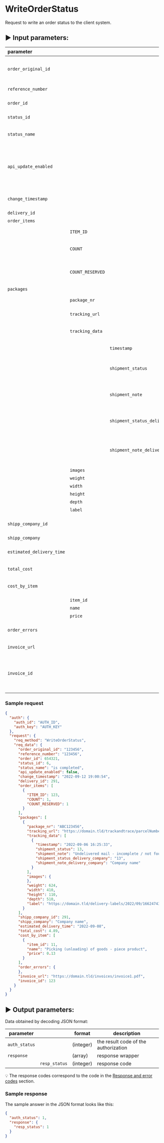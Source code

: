 # WriteOrderStatus

Request to write an order status to the client system.

## :arrow_forward: Input parameters:


| parameter                 |                  |                                    |     format     | description                                                                         |
|:--------------------------|:-----------------|:-----------------------------------|:--------------:|:------------------------------------------------------------------------------------|
| `order_original_id`       |                  |                                    |    (String)    | The original order number for the client                                            |
| `reference_number`        |                  |                                    |    (String)    | Reference Nr. of order                                                              |
| `order_id`                |                  |                                    |   (Integer)    | Order ID from EGON                                                                  |
| `status_id`               |                  |                                    |   (Integer)    | EGON status ID                                                                      |
| `status_name`             |                  |                                    |    (String)    | Status name from EGON                                                               |
| `api_update_enabled`      |                  |                                    |   (Boolean)    | If update over api in this status is enabled then true otherwise false              |
| `change_timestamp`        |                  |                                    |   (Datetime)   | Timestamp of state change                                                           |
| `delivery_id`             |                  |                                    |   (Integer)    | Traffic ID                                                                          |
| `order_items`             |                  |                                    |    (Object)    | Order items                                                                         |
|                           | `ITEM_ID`        |                                    |   (Integer)    | ITEM_ID eshop card                                                                  |
|                           | `COUNT`          |                                    |   (Integer)    | Number of pieces in order                                                           |
|                           | `COUNT_RESERVED` |                                    |   (Integer)    | Number of reserved pieces in the order                                              |
| `packages`                |                  |                                    |    (Array)     |                                                                                     |
|                           | `package_nr`     |                                    |    (String)    | Tracking number                                                                     |
|                           | `tracking_url`  |                                    |    (String)    | Tracking link                                                                       |
|                           | `tracking_data`  |                                    |    (Array)     | Field with data from tracking                                                       |
|                           |                  | `timestamp`                        |   (Datetime)   | Time from state                                                                     |
|                           |                  | `shipment_status`                  |   (Integer)    | Status code from the codebook                                                       |
|                           |                  | `shipment_note`                    |    (String)    | The name of the status from the dial                                                |
|                           |                  | `shipment_status_delivery_company` |    (String)    | Status ID from courier company                                                      |
|                           |                  | `shipment_note_delivery_company`   |    (String)    | The name of the state from the courier company                                      |
|                           | `images`         |                                    |    (Array)     | Pictures                                                                            |
|                           | `weight`         |                                    |   (Integer)    | Weight                                                                              |
|                           | `width`          |                                    |   (Integer)    | Width                                                                               |
|                           | `height`         |                                    |   (Integer)    | Height                                                                              |
|                           | `depth`          |                                    |   (Integer)    | Depth                                                                               |
|                           | `label`          |                                    |    (String)    | Label                                                                               |
| `shipp_company_id`        |                  |                                    |   (Integer)    | Id the carrier in the system                                                        |
| `shipp_company`           |                  |                                    |    (String)    | Shipper                                                                             |
| `estimated_delivery_time` |                  |                                    |     (Date)     | Assumption date of delivery                                                         |
| `total_cost`              |                  |                                    |   (Decimal)    | Total expense                                                                       |
| `cost_by_item`            |                  |                                    |    (Array)     | Costs per individual items                                                          |
|                           | `item_id`        |                                    |   (Integer)    |                                                                                     |
|                           | `name`           |                                    |    (String)    |                                                                                     |
|                           | `price`          |                                    |   (Decimal)    |                                                                                     |
| `order_errors`            |                  |                                    |    (Array)     | Wrong order parameters                                                              |
| `invoice_url`             |                  |                                    | (String/null)  | Order invoice url                                                                   |
| `invoice_id`              |                  |                                    | (Integer/null) | Order invoice id (specific for invoicing system)                                    |                                     |

### Sample request

```json
{
  "auth": {
    "auth_id": "AUTH_ID",
    "auth_key": "AUTH_KEY"
  },
  "request": {
    "req_method": "WriteOrderStatus",
    "req_data": {
      "order_original_id": "123456",
      "reference_number": "123456",
      "order_id": 654321,
      "status_id": 6,
      "status_name": "is completed",
      "api_update_enabled": false,
      "change_timestamp": "2022-09-12 19:00:54",
      "delivery_id": 291,
      "order_items": [
        {
          "ITEM_ID": 123,
          "COUNT": 1,
          "COUNT_RESERVED": 1
        }
      ],
      "packages": [
        {
          "package_nr": "ABC123456",
          "tracking_url": "https://domain.tld/trackandtrace/parcelNumbers=ABC123456",
          "tracking_data": [
            {
              "timestamp": "2022-09-06 16:25:33",
              "shipment_status": 13,
              "shipment_note": "Undelivered mail - incomplete / not found",
              "shipment_status_delivery_company": "13",
              "shipment_note_delivery_company": "Company name"
            }
          ],
          "images": {
          },
          "weight": 624,
          "width": 410,
          "height": 110,
          "depth": 510,
          "label": "https://domain.tld/delivery-labels/2022/09/1662474334_opb_7464753.pdf"
        }
      ],
      "shipp_company_id": 291,
      "shipp_company": "Company name",
      "estimated_delivery_time": "2022-09-08",
      "total_cost": 4.89,
      "cost_by_item": [
        {
          "item_id": 11,
          "name": "Picking (unloading) of goods - piece product",
          "price": 0.13
        }
      ],
      "order_errors": {
      },
      "invoice_url": "https://domain.tld/invoices/invoice1.pdf",
      "invoice_id": 123
    }
  }
}
```

## :arrow_forward: Output parameters:

Data obtained by decoding JSON format:

| parameter     |               | format    | description                          |
|---------------|---------------|-----------|--------------------------------------|
| `auth_status` |               | (integer) | the result code of the authorization |
| `response`    |               | (array)   | response wrapper                     |
|               | `resp_status` | (integer) | response code                        |

:bulb: The response codes correspond to the code in
the [Response and error codes](../../code-lists/response-codes.md#--resp_status-codes)
section.

### Sample response

The sample answer in the JSON format looks like this:

```json
{
  "auth_status": 1,
  "response": {
    "resp_status": 1
  }
}
